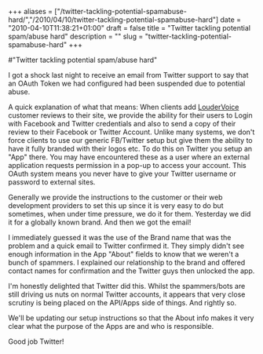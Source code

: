 +++
aliases = ["/twitter-tackling-potential-spamabuse-hard/","/2010/04/10/twitter-tackling-potential-spamabuse-hard"]
date = "2010-04-10T11:38:21+01:00"
draft = false
title = "Twitter tackling potential spam/abuse hard"
description = ""
slug = "twitter-tackling-potential-spamabuse-hard"
+++

#"Twitter tackling potential spam/abuse hard"


 I got a shock last night to receive an email from Twitter support to say that an OAuth Token we had configured had been suspended due to potential abuse.<p /><div>A quick explanation of what that means: When clients add <a href="http://www.loudervoice.com/">LouderVoice</a> customer reviews to their site, we provide the ability for their users to Login with Facebook and Twitter credentials and also to send a copy of their review to their Facebook or Twitter Account. Unlike many systems, we don&#39;t force clients to use our generic FB/Twitter setup but give them the ability to have it fully branded with their logos etc. To do this on Twitter you setup an &quot;App&quot; there. You may have encountered these as a user where an external application requests permission in a pop-up to access your account. This OAuth system means you never have to give your Twitter username or password to external sites. <p /><div>Generally we provide the instructions to the customer or their web development providers to set this up since it is very easy to do but sometimes, when under time pressure, we do it for them. Yesterday we did it for a globally known brand. And then we got the email!</div> <p /><div>I immediately guessed it was the use of the Brand name that was the problem and a quick email to Twitter confirmed it. They simply didn&#39;t see enough information in the App &quot;About&quot; fields to know that we weren&#39;t a bunch of spammers. I explained our relationship to the brand and offered contact names for confirmation and the Twitter guys then unlocked the app.</div> <p /><div>I&#39;m honestly delighted that Twitter did this. Whilst the spammers/bots are still driving us nuts on normal Twitter accounts, it appears that very close scrutiny is being placed on the API/Apps side of things. And rightly so.</div> <p /><div>We&#39;ll be updating our setup instructions so that the About info makes it very clear what the purpose of the Apps are and who is responsible.</div><p /><div>Good job Twitter!</div><p /></div>
 